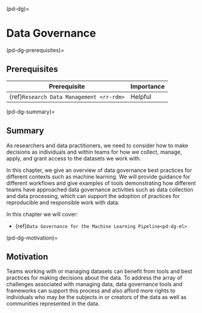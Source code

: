 (pd-dg)=

# Data Governance

(pd-dg-prerequisites)=
## Prerequisites

| Prerequisite                                   | Importance |
| ---------------------------------------------- | ---------- |
| {ref}`Research Data Management <rr-rdm>` | Helpful    |

(pd-dg-summary)=
## Summary

As researchers and data practitioners, we need to consider how to make decisions as individuals and within teams for how we collect, manage, apply, and grant access to the datasets we work with.

In this chapter, we give an overview of data governance best practices for different contexts such as machine learning. We will provide guidance for different workflows and give examples of tools demonstrating how different teams have approached data governance activities such as data collection and data processing, which can support the adoption of practices for reproducible and responsible work with data.

In this chapter we will cover:
* {ref}`Data Governance for the Machine Learning Pipeline<pd-dg-ml>`

(pd-dg-motivation)=
## Motivation

Teams working with or managing datasets can benefit from tools and best practices for making decisions about the data. To address the array of challenges associated with managing data, data governance tools and frameworks can support this process and also afford more rights to individuals who may be the subjects in or creators of the data as well as communities represented in the data.

